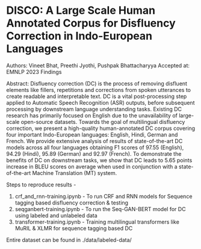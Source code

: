 # DISCO: A Large Scale Human Annotated Corpus for Disfluency Correction in Indo-European Languages

Authors: Vineet Bhat, Preethi Jyothi, Pushpak Bhattacharyya
Accepted at: EMNLP 2023 Findings

Abstract: Disfluency correction (DC) is the process of removing disfluent elements like fillers, repetitions and corrections from spoken utterances to create readable and interpretable text. DC is a vital post-processing step applied to Automatic Speech Recognition (ASR) outputs, before subsequent processing by downstream language understanding tasks. Existing DC research has primarily focused on English due to the unavailability of large-scale open-source datasets. Towards the goal of multilingual disfluency correction, we present a high-quality human-annotated DC corpus covering four important Indo-European languages: English, Hindi, German and French. We provide extensive analysis of results of state-of-the-art DC models across all four languages obtaining F1 scores of 97.55 (English), 94.29 (Hindi), 95.89 (German) and 92.97 (French). To demonstrate the benefits of DC on downstream tasks, we show that DC leads to 5.65 points increase in BLEU scores on average when used in conjunction with a state-of-the-art Machine Translation (MT) system.

Steps to reproduce results - 

1. crf_and_rnn-training.ipynb - To run CRF and RNN models for Sequence tagging based disfluency correction & testing
2. seqganbert-training.ipynb - To run the Seq-GAN-BERT model for DC using labeled and unlabeled data
3. transformer-training.ipynb - Training multilingual transformers like MuRIL & XLMR for sequence tagging based DC

Entire dataset can be found in ./data/labeled-data/




